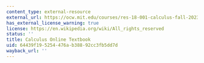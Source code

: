 ```yaml
---
content_type: external-resource
external_url: https://ocw.mit.edu/courses/res-18-001-calculus-fall-2023/
has_external_license_warning: true
license: https://en.wikipedia.org/wiki/All_rights_reserved
status: ''
title: Calculus Online Textbook
uid: 64439f19-5254-476a-b388-92cc3fb5dd7d
wayback_url: ''
---
```

